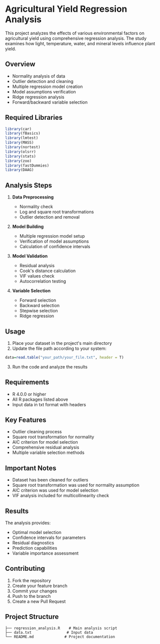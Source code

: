 # Agricultural Yield Regression Analysis

This project analyzes the effects of various environmental factors on agricultural yield using comprehensive regression analysis. The study examines how light, temperature, water, and mineral levels influence plant yield.

## Overview

- Normality analysis of data
- Outlier detection and cleaning
- Multiple regression model creation
- Model assumptions verification
- Ridge regression analysis
- Forward/backward variable selection

## Required Libraries

```R
library(car)
library(fBasics)
library(lmtest)
library(MASS)
library(nortest)
library(olsrr)
library(stats)
library(zoo)
library(fastDummies)
library(DAAG)
```

## Analysis Steps

1. **Data Preprocessing**
   - Normality check
   - Log and square root transformations
   - Outlier detection and removal

2. **Model Building**
   - Multiple regression model setup
   - Verification of model assumptions
   - Calculation of confidence intervals

3. **Model Validation**
   - Residual analysis
   - Cook's distance calculation
   - VIF values check
   - Autocorrelation testing

4. **Variable Selection**
   - Forward selection
   - Backward selection
   - Stepwise selection
   - Ridge regression

## Usage

1. Place your dataset in the project's main directory
2. Update the file path according to your system:
```R
data=read.table("your_path/your_file.txt", header = T)
```
3. Run the code and analyze the results

## Requirements

- R 4.0.0 or higher
- All R packages listed above
- Input data in txt format with headers

## Key Features

- Outlier cleaning process
- Square root transformation for normality
- AIC criterion for model selection
- Comprehensive residual analysis
- Multiple variable selection methods

## Important Notes

- Dataset has been cleaned for outliers
- Square root transformation was used for normality assumption
- AIC criterion was used for model selection
- VIF analysis included for multicollinearity check

## Results

The analysis provides:
- Optimal model selection
- Confidence intervals for parameters
- Residual diagnostics
- Prediction capabilities
- Variable importance assessment

## Contributing

1. Fork the repository
2. Create your feature branch
3. Commit your changes
4. Push to the branch
5. Create a new Pull Request

## Project Structure

```
├── regression_analysis.R    # Main analysis script
├── data.txt                # Input data
└── README.md              # Project documentation
```
